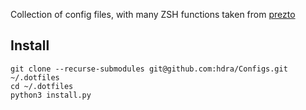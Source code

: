 Collection of config files, with many ZSH functions taken from [prezto](https://github.com/sorin-ionescu/prezto)

## Install

    git clone --recurse-submodules git@github.com:hdra/Configs.git ~/.dotfiles
    cd ~/.dotfiles
    python3 install.py
